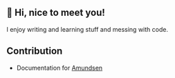 ## 👋 Hi, nice to meet you!
I enjoy writing and learning stuff and messing with code.<br>
<h2>Contribution</h2>
<ul>
  <li>Documentation for <a href="https://github.com/amundsen-io/amundsen">Amundsen</a></li>
</ul>
